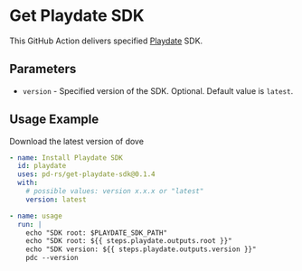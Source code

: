 # Get Playdate SDK

This GitHub Action delivers specified [Playdate] SDK.

[Playdate]: https://play.date/dev/#cardSDK


## Parameters

- `version` - Specified version of the SDK. Optional. Default value is `latest`.
<!-- - `token` - GITHUB_TOKEN. Optional. -->

## Usage Example

Download the latest version of dove

```yaml
- name: Install Playdate SDK
  id: playdate
  uses: pd-rs/get-playdate-sdk@0.1.4
  with:
    # possible values: version x.x.x or "latest"
    version: latest

- name: usage
  run: |
    echo "SDK root: $PLAYDATE_SDK_PATH"
    echo "SDK root: ${{ steps.playdate.outputs.root }}"
    echo "SDK version: ${{ steps.playdate.outputs.version }}"
    pdc --version
```
